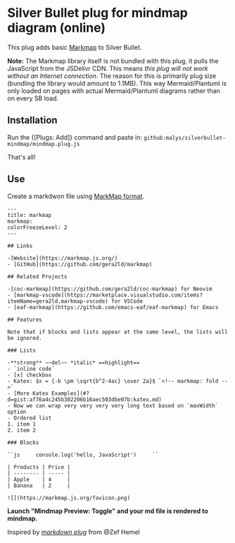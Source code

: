 # Silver Bullet plug for mindmap diagram (online)

This plug adds basic [Markmap](https://markmap.js.org) to Silver Bullet.

**Note:** The Markmap library itself is not bundled with this plug, it pulls the JavaScript from the JSDelivr CDN. This means _this plug will not work without an Internet connection_. The reason for this is primarily plug size (bundling the library would amount to 1.1MB). This way Mermaid/Plantuml is only loaded on pages with actual Mermaid/Plantuml diagrams rather than on every SB load.

## Installation

Run the {[Plugs: Add]} command and paste in: `github:malys/silverbullet-mindmap/mindmap.plug.js`

That's all!

## Use

Create a markdwon file using [MarkMap format](https://markmap.js.org/repl).

    ---
    title: markmap
    markmap:
    colorFreezeLevel: 2
    ---

    ## Links

    -[Website](https://markmap.js.org/)
    - [GitHub](https://github.com/gera2ld/markmap)

    ## Related Projects

    -[coc-markmap](https://github.com/gera2ld/coc-markmap) for Neovim
    - [markmap-vscode](https://marketplace.visualstudio.com/items?itemName=gera2ld.markmap-vscode) for VSCode
    - [eaf-markmap](https://github.com/emacs-eaf/eaf-markmap) for Emacs

    ## Features

    Note that if blocks and lists appear at the same level, the lists will be ignored.

    ### Lists

    -**strong** ~~del~~ *italic* ==highlight==
    - `inline code`
    - [x] checkbox
    - Katex: $x = {-b \pm \sqrt{b^2-4ac} \over 2a}$ `<!-- markmap: fold -->`
    - [More Katex Examples](#?d=gist:af76a4c245b302206b16aec503dbe07b:katex.md)
    - Now we can wrap very very very very long text based on `maxWidth` option
    - Ordered list
    1. item 1
    2. item 2

    ### Blocks

    ``js     console.log('hello, JavaScript')     ``

    | Products | Price |
    | -------- | ----- |
    | Apple    | 4     |
    | Banana   | 2     |

    ![](https://markmap.js.org/favicon.png)

**Launch "Mindmap Preview: Toggle" and your md file is rendered to mindmap.**

Inspired by [*markdown plug*](https://github.com/silverbulletmd/silverbullet) from @Zef Hemel

